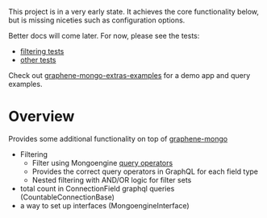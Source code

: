 This project is in a very early state. It achieves the core functionality below, but is missing niceties such as configuration options.

Better docs will come later. For now, please see the tests:
* [filtering tests](graphene_mongo_extras/filtering/tests)
* [other tests](graphene_mongo_extras/tests)

Check out [graphene-mongo-extras-examples](https://github.com/riverfr0zen/graphene-mongo-extras-examples) for a demo app and query examples.

# Overview
Provides some additional functionality on top of [graphene-mongo](https://github.com/graphql-python/graphene-mongo)
* Filtering
    - Filter using Mongoengine [query operators](http://docs.mongoengine.org/guide/querying.html#query-operators)
    - Provides the correct query operators in GraphQL for each field type
    - Nested filtering with AND/OR logic for filter sets
* total count in ConnectionField graphql queries (CountableConnectionBase)
* a way to set up interfaces (MongoengineInterface)
